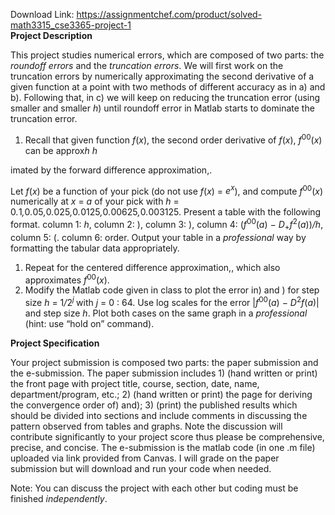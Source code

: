 Download Link: https://assignmentchef.com/product/solved-math3315_cse3365-project-1
<br>
<strong>Project Description</strong>

This project studies numerical errors, which are composed of two parts: the <em>roundoff errors </em>and the <em>truncation errors</em>. We will first work on the truncation errors by numerically approximating the second derivative of a given function at a point with two methods of different accuracy as in a) and b). Following that, in c) we will keep on reducing the truncation error (using smaller and smaller <em>h</em>) until roundoff error in Matlab starts to dominate the truncation error.

<ol>

 <li>Recall that given function <em>f</em>(<em>x</em>), the second order derivative of <em>f</em>(<em>x</em>), <em>f</em><sup>00</sup>(<em>x</em>) can be approx<em>h h</em></li>

</ol>

imated by the forward difference approximation,.

Let <em>f</em>(<em>x</em>) be a function of your pick (do not use <em>f</em>(<em>x</em>) = <em>e<sup>x</sup></em>), and compute <em>f</em><sup>00</sup>(<em>x</em>) numerically at <em>x </em>= <em>a </em>of your pick with <em>h </em>= 0<em>.</em>1<em>,</em>0<em>.</em>05<em>,</em>0<em>.</em>025<em>,</em>0<em>.</em>0125<em>,</em>0<em>.</em>00625<em>,</em>0<em>.</em>003125. Present a table with the following format. column 1: <em>h</em>, column 2: ), column 3: ), column 4: (<em>f</em><sup>00</sup>(<em>a</em>) − <em>D</em><sub>+</sub><em>f</em><sup>2</sup>(<em>a</em>))<em>/h</em>, column 5: (. column 6: order. Output your table in a <em>professional </em>way by formatting the tabular data appropriately.

<ol>

 <li>Repeat for the centered difference approximation,, which also approximates <em>f</em><sup>00</sup>(<em>x</em>).</li>

 <li>Modify the Matlab code given in class to plot the error in) and ) for step size <em>h </em>= 1<em>/</em>2<em><sup>j </sup></em>with <em>j </em>= 0 : 64. Use log scales for the error |<em>f</em><sup>00</sup>(<em>a</em>) − <em>D</em><sup>2</sup><em>f</em>(<em>a</em>)| and step size <em>h</em>. Plot both cases on the same graph in a <em>professional </em> (hint: use “hold on” command).</li>

</ol>

<strong>Project Specification</strong>

Your project submission is composed two parts: the paper submission and the e-submission. The paper submission includes 1) (hand written or print) the front page with project title, course, section, date, name, department/program, etc.; 2) (hand written or print) the page for deriving the convergence order of) and); 3) (print) the published results which should be divided into sections and include comments in discussing the pattern observed from tables and graphs. Note the discussion will contribute significantly to your project score thus please be comprehensive, precise, and concise. The e-submission is the matlab code (in one .m file) uploaded via link provided from Canvas. I will grade on the paper submission but will download and run your code when needed.

Note: You can discuss the project with each other but coding must be finished <em>independently</em>.